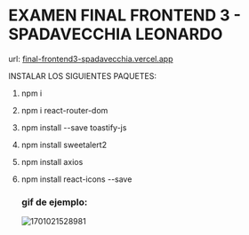 # EXAMEN FINAL FRONTEND 3 - SPADAVECCHIA LEONARDO

url: [final-frontend3-spadavecchia.vercel.app](final-frontend3-spadavecchia.vercel.app)

INSTALAR LOS SIGUIENTES PAQUETES:

1. npm i
2. npm i react-router-dom
3. npm install --save toastify-js
4. npm install sweetalert2
5. npm install axios
6. npm install react-icons --save


    ### gif de ejemplo:

    ![1701021528981](image/README/1701021528981.png)
